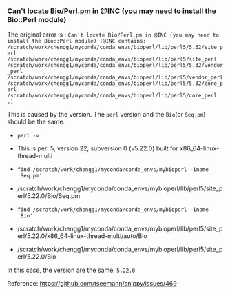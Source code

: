 

### Can't locate Bio/Perl.pm in @INC (you may need to install the Bio::Perl module)

The original error is :
`Can't locate Bio/Perl.pm in @INC (you may need to install the Bio::Perl module) (@INC contains: /scratch/work/chengg1/myconda/conda_envs/bioperl/lib/perl5/5.32/site_perl /scratch/work/chengg1/myconda/conda_envs/bioperl/lib/perl5/site_perl /scratch/work/chengg1/myconda/conda_envs/bioperl/lib/perl5/5.32/vendor_perl /scratch/work/chengg1/myconda/conda_envs/bioperl/lib/perl5/vendor_perl /scratch/work/chengg1/myconda/conda_envs/bioperl/lib/perl5/5.32/core_perl /scratch/work/chengg1/myconda/conda_envs/bioperl/lib/perl5/core_perl .) `

This is caused by the version. The `perl` version and the `Bio`(or `Seq.pm`) should be the same.

- `perl -v`
- This is perl 5, version 22, subversion 0 (v5.22.0) built for x86_64-linux-thread-multi

- `find /scratch/work/chengg1/myconda/conda_envs/mybioperl -iname 'Seq.pm'`
- /scratch/work/chengg1/myconda/conda_envs/mybioperl/lib/perl5/site_perl/5.22.0/Bio/Seq.pm

- `find /scratch/work/chengg1/myconda/conda_envs/mybioperl -iname 'Bio'`
- /scratch/work/chengg1/myconda/conda_envs/mybioperl/lib/perl5/site_perl/5.22.0/x86_64-linux-thread-multi/auto/Bio
- /scratch/work/chengg1/myconda/conda_envs/mybioperl/lib/perl5/site_perl/5.22.0/Bio

In this case, the version are the same: `5.22.0`

Reference: https://github.com/tseemann/snippy/issues/469
